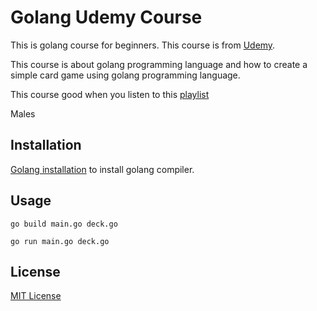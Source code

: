 # Golang Udemy Course

This is golang course for beginners. This course is from [Udemy](https://www.udemy.com/course/learn-how-to-code/).

This course is about golang programming language and how to create a simple card game using golang programming language.

This course good when you listen to this [playlist](https://open.spotify.com/playlist/37i9dQZF1DXdl6IPOySdX4?si=2a61a020af764bd0)

Males

## Installation

[Golang installation](https://go.dev/dl/) to install golang compiler.

## Usage

```
go build main.go deck.go
```

```
go run main.go deck.go
```

## License

[MIT License](https://github.com/rizkyhaksono/go-udemy/blob/main/LICENSE)
